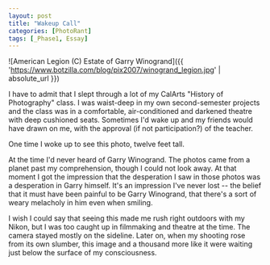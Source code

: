 ```yaml
---
layout: post
title: "Wakeup Call"
categories: [PhotoRant]
tags: [_Phase1, Essay]
---
```



![American Legion (C) Estate of Garry Winogrand]({{ 'https://www.botzilla.com/blog/pix2007/winogrand_legion.jpg' | absolute_url }})


I have to admit that I slept through a lot of my CalArts "History of Photography" class. I was waist-deep in my own second-semester projects and the class was in a comfortable, air-conditioned and darkened theatre with deep cushioned seats. Sometimes I'd wake up and my friends would have drawn on me, with the approval (if not participation?) of the teacher.

One time I woke up to see this photo, twelve feet tall.

At the time I'd never heard of Garry Winogrand. The photos came from a planet past my comprehension, though I could not look away. At that moment I got the impression that the desperation I saw in those photos was a desperation in Garry  himself. It's an impression I've never lost -- the belief that it must have been painful to be Garry Winogrand, that there's a sort of weary melacholy in him even when smiling.

I wish I could say that seeing this made me rush right outdoors with my Nikon, but I was too caught up in filmmaking and theatre at the time. The camera stayed mostly on the sideline. Later on, when my shooting rose from its own slumber, this image and a thousand more like it were waiting just below the surface of my consciousness.
